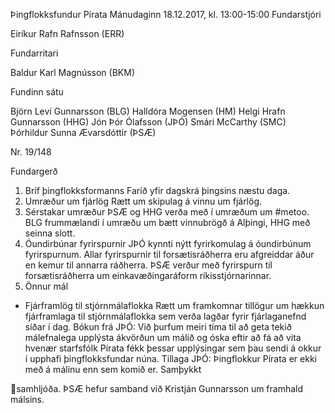 Þingflokksfundur Pírata
Mánudaginn 18.12.2017, kl. 13:00-15:00
Fundarstjóri

Eiríkur Rafn Rafnsson (ERR)

Fundarritari

Baldur Karl Magnússon (BKM)

Fundinn sátu

Björn Leví Gunnarsson (BLG)
Halldóra Mogensen (HM)
Helgi Hrafn Gunnarsson (HHG)
Jón Þór Ólafsson (JÞÓ)
Smári McCarthy (SMC)
Þórhildur Sunna Ævarsdóttir (ÞSÆ)

Nr. 19/148

Fundargerð

1. Bríf þingflokksformanns
Farið yfir dagskrá þingsins næstu daga.
2. Umræður um fjárlög
Rætt um skipulag á vinnu um fjárlög.
3. Sérstakar umræður
ÞSÆ og HHG verða með í umræðum um #metoo. BLG frummælandi í umræðu um bætt
vinnubrögð á Alþingi, HHG með seinna slott.
4. Óundirbúnar fyrirspurnir
JÞÓ kynnti nýtt fyrirkomulag á óundirbúnum fyrirspurnum. Allar fyrirspurnir til
forsætisráðherra eru afgreiddar áður en kemur til annarra ráðherra.
ÞSÆ verður með fyrirspurn til forsætisráðherra um einkavæðingaráform ríkisstjórnarinnar.
5. Önnur mál
- Fjárframlög til stjórnmálaflokka
Rætt um framkomnar tillögur um hækkun fjárframlaga til stjórnmálaflokka sem verða
lagðar fyrir fjárlaganefnd síðar í dag.
Bókun frá JÞÓ: Við þurfum meiri tíma til að geta tekið málefnalega upplýsta ákvörðun um
málið og óska eftir að fá að vita hvenær starfsfólk Pírata fékk þessar upplýsingar sem þau
sendi á okkur í upphafi þingflokksfundar núna.
Tillaga JÞÓ: Þingflokkur Pírata er ekki með á málinu enn sem komið er. Samþykkt

samhljóða.
ÞSÆ hefur samband við Kristján Gunnarsson um framhald málsins.

